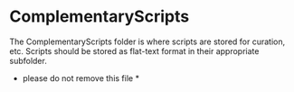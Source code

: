 # ComplementaryScripts
The ComplementaryScripts folder is where scripts are stored for curation, etc. Scripts should be stored as flat-text format in their appropriate subfolder.

* please do not remove this file *